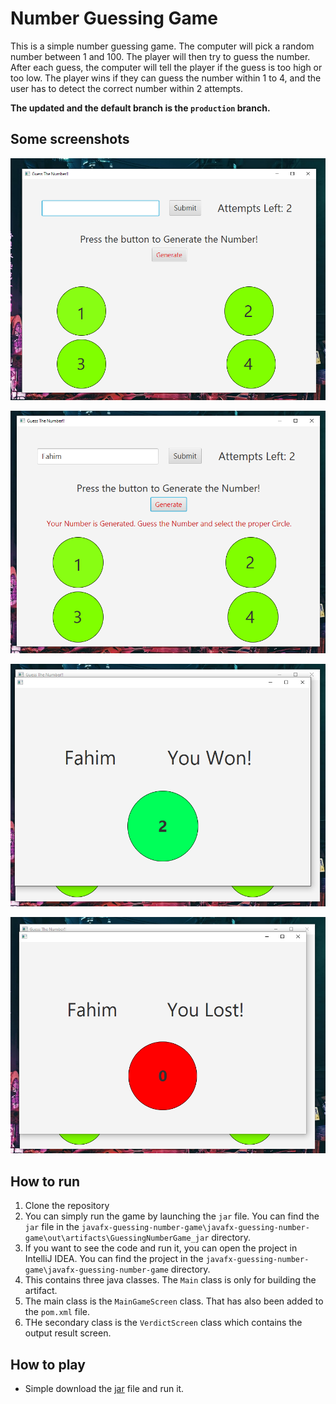 # Number Guessing Game

This is a simple number guessing game. The computer will pick a random number between 1 and 100. The player will then try to guess the number. After each guess, the computer will tell the player if the guess is too high or too low. The player wins if they can guess the number within 1 to 4, and the user has to detect the correct number within 2 attempts.

**The updated and the default branch is the `production` branch.**

## Some screenshots

![Main Screen](image/1.png)

![User Screen](image/2.png)

![Verdict Screen Win](image/3.png)

![Verdict Screen Lose](image/4.png)


## How to run

1. Clone the repository
2. You can simply run the game by launching the `jar` file. You can find the `jar` file in the `javafx-guessing-number-game\javafx-guessing-number-game\out\artifacts\GuessingNumberGame_jar` directory.
3. If you want to see the code and run it, you can open the project in IntelliJ IDEA. You can find the project in the `javafx-guessing-number-game\javafx-guessing-number-game` directory.
4. This contains three java classes. The `Main` class is only for building the artifact.
5. The main class is the `MainGameScreen` class. That has also been added to the `pom.xml` file.
6. THe secondary class is the `VerdictScreen` class which contains the output result screen.

## How to play

* Simple download the [jar](out/artifacts/GuessingNumberGame_jar/GuessingNumberGame.jar) file and run it.

